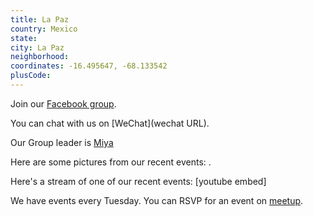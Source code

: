 ```yaml
---
title: La Paz
country: Mexico
state: 
city: La Paz
neighborhood: 
coordinates: -16.495647, -68.133542
plusCode:
---
```

Join our [Facebook group](https://www.facebook.com/groups/free.code.camp.lapaz.mx).

You can chat with us on [WeChat](wechat URL).

Our Group leader is [Miya](freecodecamp.org/miya)

Here are some pictures from our recent events:
![]().

Here's a stream of one of our recent events:
[youtube embed]

We have events every Tuesday. You can RSVP for an event on [meetup](meetupurl).
